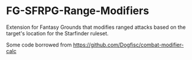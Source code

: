# FG-SFRPG-Range-Modifiers
Extension for Fantasy Grounds that modifies ranged attacks based on the target's location for the Starfinder ruleset.

Some code borrowed from https://github.com/Dogfisc/combat-modifier-calc
